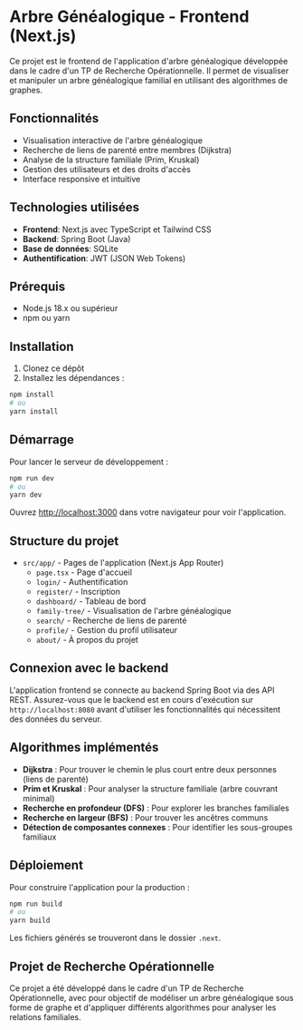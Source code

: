 # Arbre Généalogique - Frontend (Next.js)

Ce projet est le frontend de l'application d'arbre généalogique développée dans le cadre d'un TP de Recherche Opérationnelle. Il permet de visualiser et manipuler un arbre généalogique familial en utilisant des algorithmes de graphes.

## Fonctionnalités

- Visualisation interactive de l'arbre généalogique
- Recherche de liens de parenté entre membres (Dijkstra)
- Analyse de la structure familiale (Prim, Kruskal)
- Gestion des utilisateurs et des droits d'accès
- Interface responsive et intuitive

## Technologies utilisées

- **Frontend**: Next.js avec TypeScript et Tailwind CSS
- **Backend**: Spring Boot (Java)
- **Base de données**: SQLite
- **Authentification**: JWT (JSON Web Tokens)

## Prérequis

- Node.js 18.x ou supérieur
- npm ou yarn

## Installation

1. Clonez ce dépôt
2. Installez les dépendances :

```bash
npm install
# ou
yarn install
```

## Démarrage

Pour lancer le serveur de développement :

```bash
npm run dev
# ou
yarn dev
```

Ouvrez [http://localhost:3000](http://localhost:3000) dans votre navigateur pour voir l'application.

## Structure du projet

- `src/app/` - Pages de l'application (Next.js App Router)
  - `page.tsx` - Page d'accueil
  - `login/` - Authentification
  - `register/` - Inscription
  - `dashboard/` - Tableau de bord
  - `family-tree/` - Visualisation de l'arbre généalogique
  - `search/` - Recherche de liens de parenté
  - `profile/` - Gestion du profil utilisateur
  - `about/` - À propos du projet

## Connexion avec le backend

L'application frontend se connecte au backend Spring Boot via des API REST. Assurez-vous que le backend est en cours d'exécution sur `http://localhost:8080` avant d'utiliser les fonctionnalités qui nécessitent des données du serveur.

## Algorithmes implémentés

- **Dijkstra** : Pour trouver le chemin le plus court entre deux personnes (liens de parenté)
- **Prim et Kruskal** : Pour analyser la structure familiale (arbre couvrant minimal)
- **Recherche en profondeur (DFS)** : Pour explorer les branches familiales
- **Recherche en largeur (BFS)** : Pour trouver les ancêtres communs
- **Détection de composantes connexes** : Pour identifier les sous-groupes familiaux

## Déploiement

Pour construire l'application pour la production :

```bash
npm run build
# ou
yarn build
```

Les fichiers générés se trouveront dans le dossier `.next`.

## Projet de Recherche Opérationnelle

Ce projet a été développé dans le cadre d'un TP de Recherche Opérationnelle, avec pour objectif de modéliser un arbre généalogique sous forme de graphe et d'appliquer différents algorithmes pour analyser les relations familiales.
